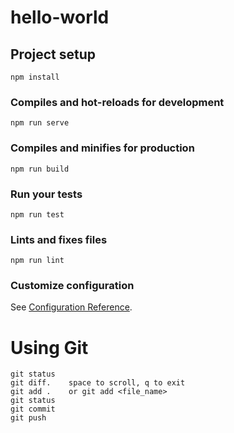 # hello-world

## Project setup
```
npm install
```

### Compiles and hot-reloads for development
```
npm run serve
```

### Compiles and minifies for production
```
npm run build
```

### Run your tests
```
npm run test
```

### Lints and fixes files
```
npm run lint
```

### Customize configuration
See [Configuration Reference](https://cli.vuejs.org/config/).



# Using Git

    git status
    git diff.    space to scroll, q to exit
    git add .    or git add <file_name>
    git status
    git commit
    git push
    